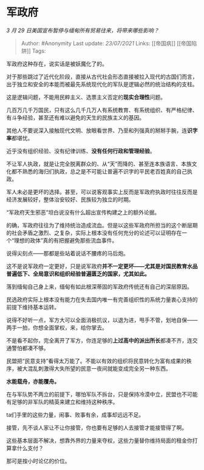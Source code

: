 # 军政府
*3 月 29 日美国宣布暂停与缅甸所有贸易往来，将带来哪些影响？*

> Author: #Anonymity
Last update: *23/07/2021* 
Links: [[帝国病]] [[帝国陷阱]]
Tags:    


军政府这种存在，说实话是被妖魔化了的。

对于那些跳过了近代化阶段，直接从古代社会形态直接被拉入现代的古国们而言，出于独立和安全的本能而被最先系统现代化的军队是逻辑必然的统治结构的支柱。

这是逻辑问题，不能用民粹主义、选票主义否定的**现实合理性**问题。

几百万几千万国民，只有这么几千几万人有系统教育、有系统组织、有严格纪律、有斗争经验，甚至还有难以避免的天生的民族主义的基因。

其他人不要说深入接触现代文明、放眼看世界、乃至和列强真的掰掰手腕，连**识字率**都堪忧。

近乎没有组织经验、没有纪律训练、**没有任何行政和管理经验**。

不让军人执政，就是让完全脱离群众的、从“天”而降的、甚至连本族语言、本族文化都不熟悉的海归们执政，总之是不可能让普遍不识字的平民老百姓真的自己执政。

军人未必是更坏的选择。甚至，可以说客观事实上反而是军政府执政时往往反而是经济发展较好，整体治安较好、民族较为独立的时期。

“军政府天生邪恶”坦白说没有什么超出宣传构建之上的额外论据。

的确，军政府往往为了维持统治造成流血。但是以这些军政府所担当的这个断层期的社会矛盾之激烈、之复杂，实际上根本没有任何充分的论述可以证明存在一个“理想的政体”真的有把握避免那些流血事件。

说得尖刻点——那都是些站着说话不腰疼的马后炮。

这不是说军政府一定更好，只是说军政府**并不一定更坏——尤其是对国民教育水品普遍低下、全局意识和组织经验普遍匮乏的国家，尤其如此。**

落到缅甸自己身上来，缅甸有如此根深蒂固的军政府传统还有自己的深层原因。

民选政府实际上根本没有能力在失去国内唯一有完善组织性的系统力量衷心支持的前提下维持基本运转。

说得不好听一点，军方大可以全面消极抗议，以退为进，甩手不管，划地自保——两手一拍，你想全面掌权，来，给你掌去。

不是看不起你，完全离开了军方，你连足够的**上过高中的派出所长**都凑不齐，连交通警怕都凑不够。

民盟把“民意支持”看得太万能了。不能以有效的组织将民意转化为富有成果的秩序，被大混乱刺激得大失所望的民意一夜间就能变成完全另一种东西。

**水能载舟，亦能覆舟。**

在与军队势不两立的前提下，哪怕军队不拆台，只是保持冷漠中立，民盟也不可能有足够的非军队的精英来建立和维持这种秩序。

ta们手里的这些力量，闹事、败事有余，成事却远远不足。

接管，先不谈人家让不让你接管，你也要有足够的人去接管才能接管得了啊。

这些基本层面不解决，想靠外界的力量来夺权，这些力量替你维持局面的租金你打算拿什么支付？

那可是按小时论亿的价位。



